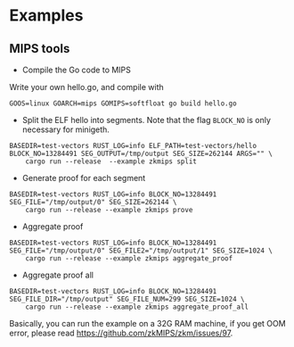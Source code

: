 # Examples

## MIPS tools

* Compile the Go code to MIPS

Write your own hello.go, and compile with

```
GOOS=linux GOARCH=mips GOMIPS=softfloat go build hello.go
```

* Split the ELF hello into segments. Note that the flag `BLOCK_NO` is only necessary for minigeth.

```
BASEDIR=test-vectors RUST_LOG=info ELF_PATH=test-vectors/hello BLOCK_NO=13284491 SEG_OUTPUT=/tmp/output SEG_SIZE=262144 ARGS="" \
    cargo run --release  --example zkmips split
```

* Generate proof for each segment

```
BASEDIR=test-vectors RUST_LOG=info BLOCK_NO=13284491 SEG_FILE="/tmp/output/0" SEG_SIZE=262144 \
    cargo run --release --example zkmips prove
```

* Aggregate proof

```
BASEDIR=test-vectors RUST_LOG=info BLOCK_NO=13284491 SEG_FILE="/tmp/output/0" SEG_FILE2="/tmp/output/1" SEG_SIZE=1024 \
    cargo run --release --example zkmips aggregate_proof
```

* Aggregate proof all

```
BASEDIR=test-vectors RUST_LOG=info BLOCK_NO=13284491 SEG_FILE_DIR="/tmp/output" SEG_FILE_NUM=299 SEG_SIZE=1024 \
    cargo run --release --example zkmips aggregate_proof_all
```

Basically, you can run the example on a 32G RAM machine, if you get OOM error, please read https://github.com/zkMIPS/zkm/issues/97.
